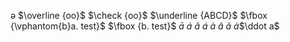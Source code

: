 ə
$\overline {oo}$
$\check {oo}$
$\underline {ABCD}$
$\fbox {\vphantom{b}a. test}$
$\fbox {b. test}$
$\bar a$
$\acute a$
$\check a$
$\acute a$
$\grave a$
$\hat a$
$\tilde a$
$\dot a$$\ddot a$

<!--stackedit_data:
eyJoaXN0b3J5IjpbLTEwMDk2NDQzNjksLTI2MjA2MDY4MCwtMT
g0MTUwODIxXX0=
-->